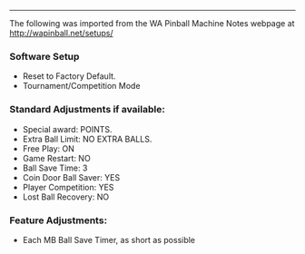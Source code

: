***
The following was imported from the WA Pinball Machine Notes webpage at http://wapinball.net/setups/
### Software Setup
-   Reset to Factory Default.
-   Tournament/Competition Mode
### Standard Adjustments if available:
-   Special award: POINTS.
-   Extra Ball Limit: NO EXTRA BALLS.
-   Free Play: ON
-   Game Restart: NO
-   Ball Save Time: 3
-   Coin Door Ball Saver: YES
-   Player Competition: YES
-   Lost Ball Recovery: NO
### Feature Adjustments:
-   Each MB Ball Save Timer, as short as possible
